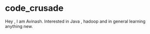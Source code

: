 # code_crusade
Hey , I am Avinash.
Interested in Java , hadoop and in general learning anything new.
